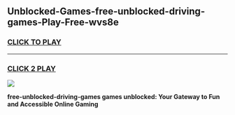 
## Unblocked-Games-free-unblocked-driving-games-Play-Free-wvs8e
<h3>
<a href="https://premium76.site?title=free-unblocked-driving-games&ref=18A">CLICK TO PLAY</a></h3>
<hr>

<h3>
<a href="https://premium76.site?title=free-unblocked-driving-games&ref=18A">CLICK 2 PLAY</a>
  
</h3>

<a href="https://premium76.site?title=free-unblocked-driving-games&ref=18A"><img src="https://clearcache.store/games.png"></a>


**free-unblocked-driving-games games unblocked: Your Gateway to Fun and Accessible Online Gaming**
